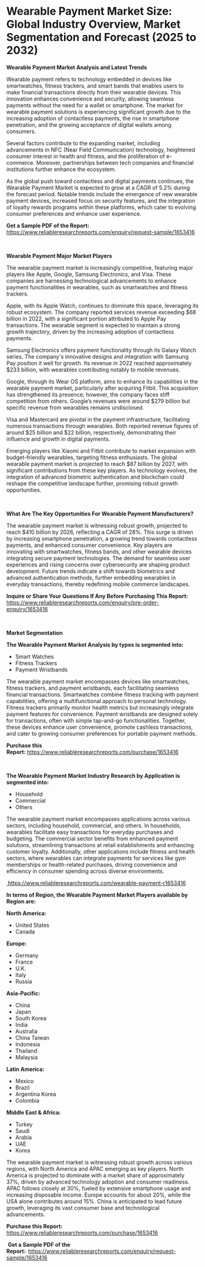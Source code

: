 <p><h1>Wearable Payment Market Size: Global Industry Overview, Market Segmentation and Forecast (2025 to 2032)</h1></p><p><strong>Wearable Payment Market Analysis and Latest Trends</strong></p>
<p><p>Wearable payment refers to technology embedded in devices like smartwatches, fitness trackers, and smart bands that enables users to make financial transactions directly from their wearable devices. This innovation enhances convenience and security, allowing seamless payments without the need for a wallet or smartphone. The market for wearable payment solutions is experiencing significant growth due to the increasing adoption of contactless payments, the rise in smartphone penetration, and the growing acceptance of digital wallets among consumers.</p><p>Several factors contribute to the expanding market, including advancements in NFC (Near Field Communication) technology, heightened consumer interest in health and fitness, and the proliferation of e-commerce. Moreover, partnerships between tech companies and financial institutions further enhance the ecosystem.</p><p>As the global push toward contactless and digital payments continues, the Wearable Payment Market is expected to grow at a CAGR of 5.2% during the forecast period. Notable trends include the emergence of new wearable payment devices, increased focus on security features, and the integration of loyalty rewards programs within these platforms, which cater to evolving consumer preferences and enhance user experience.</p></p>
<p><strong>Get a Sample PDF of the Report:&nbsp;</strong> <a href="https://www.reliableresearchreports.com/enquiry/request-sample/1653416?utm_campaign=2273&utm_medium=2&utm_source=Github&utm_content=ia&utm_term=16042025&utm_id=wearable-payment">https://www.reliableresearchreports.com/enquiry/request-sample/1653416</a></p>
<p>&nbsp;</p>
<p><strong>Wearable Payment Major Market Players</strong></p>
<p><p>The wearable payment market is increasingly competitive, featuring major players like Apple, Google, Samsung Electronics, and Visa. These companies are harnessing technological advancements to enhance payment functionalities in wearables, such as smartwatches and fitness trackers.</p><p>Apple, with its Apple Watch, continues to dominate this space, leveraging its robust ecosystem. The company reported services revenue exceeding $68 billion in 2022, with a significant portion attributed to Apple Pay transactions. The wearable segment is expected to maintain a strong growth trajectory, driven by the increasing adoption of contactless payments.</p><p>Samsung Electronics offers payment functionality through its Galaxy Watch series. The company's innovative designs and integration with Samsung Pay position it well for growth. Its revenue in 2022 reached approximately $233 billion, with wearables contributing notably to mobile revenues.</p><p>Google, through its Wear OS platform, aims to enhance its capabilities in the wearable payment market, particularly after acquiring Fitbit. This acquisition has strengthened its presence; however, the company faces stiff competition from others. Google’s revenues were around $279 billion but specific revenue from wearables remains undisclosed.</p><p>Visa and Mastercard are pivotal in the payment infrastructure, facilitating numerous transactions through wearables. Both reported revenue figures of around $25 billion and $22 billion, respectively, demonstrating their influence and growth in digital payments.</p><p>Emerging players like Xiaomi and Fitbit contribute to market expansion with budget-friendly wearables, targeting fitness enthusiasts. The global wearable payment market is projected to reach $87 billion by 2027, with significant contributions from these key players. As technology evolves, the integration of advanced biometric authentication and blockchain could reshape the competitive landscape further, promising robust growth opportunities.</p></p>
<p>&nbsp;</p>
<p><strong>What Are The Key Opportunities For Wearable Payment Manufacturers?</strong></p>
<p><p>The wearable payment market is witnessing robust growth, projected to reach $410 billion by 2026, reflecting a CAGR of 28%. This surge is driven by increasing smartphone penetration, a growing trend towards contactless payments, and enhanced consumer convenience. Key players are innovating with smartwatches, fitness bands, and other wearable devices integrating secure payment technologies. The demand for seamless user experiences and rising concerns over cybersecurity are shaping product development. Future trends indicate a shift towards biometrics and advanced authentication methods, further embedding wearables in everyday transactions, thereby redefining mobile commerce landscapes.</p></p>
<p><strong>Inquire or Share Your Questions If Any Before Purchasing This Report:</strong> <a href="https://www.reliableresearchreports.com/enquiry/pre-order-enquiry/1653416?utm_campaign=2273&utm_medium=2&utm_source=Github&utm_content=ia&utm_term=16042025&utm_id=wearable-payment">https://www.reliableresearchreports.com/enquiry/pre-order-enquiry/1653416</a></p>
<p>&nbsp;</p>
<p><strong>Market Segmentation</strong></p>
<p><strong>The Wearable Payment Market Analysis by types is segmented into:</strong></p>
<p><ul><li>Smart Watches</li><li>Fitness Trackers</li><li>Payment Wristbands</li></ul></p>
<p><p>The wearable payment market encompasses devices like smartwatches, fitness trackers, and payment wristbands, each facilitating seamless financial transactions. Smartwatches combine fitness tracking with payment capabilities, offering a multifunctional approach to personal technology. Fitness trackers primarily monitor health metrics but increasingly integrate payment features for convenience. Payment wristbands are designed solely for transactions, often with simple tap-and-go functionalities. Together, these devices enhance user convenience, promote cashless transactions, and cater to growing consumer preferences for portable payment methods.</p></p>
<p><strong>Purchase this Report:&nbsp;</strong><a href="https://www.reliableresearchreports.com/purchase/1653416?utm_campaign=2273&utm_medium=2&utm_source=Github&utm_content=ia&utm_term=16042025&utm_id=wearable-payment">https://www.reliableresearchreports.com/purchase/1653416</a></p>
<p>&nbsp;</p>
<p><strong>The Wearable Payment Market Industry Research by Application is segmented into:</strong></p>
<p><ul><li>Household</li><li>Commercial</li><li>Others</li></ul></p>
<p><p>The wearable payment market encompasses applications across various sectors, including household, commercial, and others. In households, wearables facilitate easy transactions for everyday purchases and budgeting. The commercial sector benefits from enhanced payment solutions, streamlining transactions at retail establishments and enhancing customer loyalty. Additionally, other applications include fitness and health sectors, where wearables can integrate payments for services like gym memberships or health-related purchases, driving convenience and efficiency in consumer spending across diverse environments.</p></p>
<p><a href="https://www.reliableresearchreports.com/wearable-payment-r1653416?utm_campaign=2273&utm_medium=2&utm_source=Github&utm_content=ia&utm_term=16042025&utm_id=wearable-payment">&nbsp;https://www.reliableresearchreports.com/wearable-payment-r1653416</a></p>
<p><strong>In terms of Region, the Wearable Payment Market Players available by Region are:</strong></p>
<p>
    <p> <strong> North America: </strong>
        <ul>
            <li>United States</li>
            <li>Canada</li>
        </ul>
        </p> 
    <p> <strong> Europe: </strong>
        <ul>
            <li>Germany</li>
            <li>France</li>
            <li>U.K.</li>
            <li>Italy</li>
            <li>Russia</li>
        </ul>
        </p> 
    <p> <strong> Asia-Pacific: </strong>
        <ul>
            <li>China</li>
            <li>Japan</li>
            <li>South Korea</li>
            <li>India</li>
            <li>Australia</li>
            <li>China Taiwan</li>
            <li>Indonesia</li>
            <li>Thailand</li>
            <li>Malaysia</li>
        </ul>
        </p> 
    <p> <strong> Latin America: </strong>
        <ul>
            <li>Mexico</li>
            <li>Brazil</li>
            <li>Argentina Korea</li>
            <li>Colombia</li>
        </ul>
        </p> 
    <p> <strong> Middle East & Africa: </strong>
        <ul>
            <li>Turkey</li>
            <li>Saudi</li>
            <li>Arabia</li>
            <li>UAE</li>
            <li>Korea</li>
        </ul>
    </p>
    </p>
<p><p>The wearable payment market is witnessing robust growth across various regions, with North America and APAC emerging as key players. North America is projected to dominate with a market share of approximately 37%, driven by advanced technology adoption and consumer readiness. APAC follows closely at 30%, fueled by extensive smartphone usage and increasing disposable income. Europe accounts for about 20%, while the USA alone contributes around 15%. China is anticipated to lead future growth, leveraging its vast consumer base and technological advancements.</p></p>
<p><strong>Purchase this Report: </strong><a href="https://www.reliableresearchreports.com/purchase/1653416?utm_campaign=2273&utm_medium=2&utm_source=Github&utm_content=ia&utm_term=16042025&utm_id=wearable-payment">https://www.reliableresearchreports.com/purchase/1653416</a></p>
<p>&nbsp;<strong>Get a Sample PDF of the Report:&nbsp;&nbsp;</strong><a href="https://www.reliableresearchreports.com/enquiry/request-sample/1653416?utm_campaign=2273&utm_medium=2&utm_source=Github&utm_content=ia&utm_term=16042025&utm_id=wearable-payment">https://www.reliableresearchreports.com/enquiry/request-sample/1653416</a></p>
<p><strong></strong></p>
<p><p></p><p></p><p></p></p>